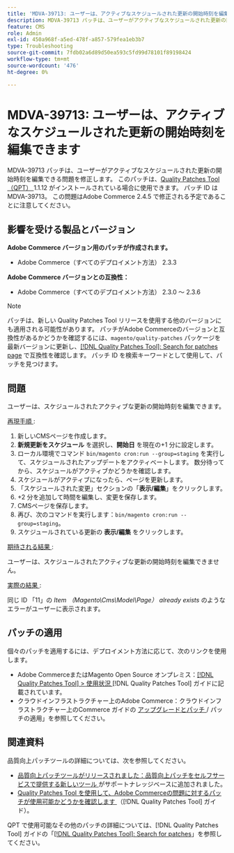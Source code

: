 ```yaml
---
title: 'MDVA-39713: ユーザーは、アクティブなスケジュールされた更新の開始時刻を編集できます'
description: MDVA-39713 パッチは、ユーザーがアクティブなスケジュールされた更新の開始時刻を編集できる問題を修正します。 このパッチは、[Quality Patches Tool （QPT） ] （https://experienceleague.adobe.com/ja/docs/commerce-operations/tools/quality-patches-tool/quality-patches-tool-to-self-serve-quality-patches） 1.1.12 がインストールされている場合に利用できます。 パッチ ID は MDVA-39713。 この問題はAdobe Commerce 2.4.5 で修正される予定であることに注意してください。
feature: CMS
role: Admin
exl-id: 450a968f-a5ed-478f-a857-579fea1eb3b7
type: Troubleshooting
source-git-commit: 7fdb02a6d89d50ea593c5fd99d78101f89198424
workflow-type: tm+mt
source-wordcount: '476'
ht-degree: 0%

---
```


# MDVA-39713: ユーザーは、アクティブなスケジュールされた更新の開始時刻を編集できます

MDVA-39713 パッチは、ユーザーがアクティブなスケジュールされた更新の開始時刻を編集できる問題を修正します。 このパッチは、[Quality Patches Tool （QPT） ](https://experienceleague.adobe.com/ja/docs/commerce-operations/tools/quality-patches-tool/quality-patches-tool-to-self-serve-quality-patches)1.1.12 がインストールされている場合に使用できます。 パッチ ID は MDVA-39713。 この問題はAdobe Commerce 2.4.5 で修正される予定であることに注意してください。

## 影響を受ける製品とバージョン

**Adobe Commerce バージョン用のパッチが作成されます。**

* Adobe Commerce（すべてのデプロイメント方法） 2.3.3

**Adobe Commerce バージョンとの互換性：**

* Adobe Commerce（すべてのデプロイメント方法） 2.3.0 ～ 2.3.6

>[!NOTE]
>
>パッチは、新しい Quality Patches Tool リリースを使用する他のバージョンにも適用される可能性があります。 パッチがAdobe Commerceのバージョンと互換性があるかどうかを確認するには、`magento/quality-patches` パッケージを最新バージョンに更新し、[[!DNL Quality Patches Tool]: Search for patches page](https://experienceleague.adobe.com/ja/docs/commerce-operations/tools/quality-patches-tool/quality-patches-tool-to-self-serve-quality-patches) で互換性を確認します。 パッチ ID を検索キーワードとして使用して、パッチを見つけます。

## 問題

ユーザーは、スケジュールされたアクティブな更新の開始時刻を編集できます。

<u> 再現手順 </u>:

1. 新しいCMSページを作成します。
1. **新規更新をスケジュール** を選択し、**開始日** を現在の+1 分に設定します。
1. ローカル環境でコマンド `bin/magento cron:run --group=staging` を実行して、スケジュールされたアップデートをアクティベートします。 数分待ってから、スケジュールがアクティブかどうかを確認します。
1. スケジュールがアクティブになったら、ページを更新します。
1. 「スケジュールされた変更」セクションの「**表示/編集**」をクリックします。
1. +2 分を追加して時間を編集し、変更を保存します。
1. CMSページを保存します。
1. 再び、次のコマンドを実行します：`bin/magento cron:run --group=staging`。
1. スケジュールされている更新の **表示/編集** をクリックします。

<u> 期待される結果 </u>:

ユーザーは、スケジュールされたアクティブな更新の開始時刻を編集できません。

<u> 実際の結果 </u>:

同じ ID 「11」の *Item （Magento\Cms\Model\Page） already exists* のようなエラーがユーザーに表示されます。

## パッチの適用

個々のパッチを適用するには、デプロイメント方法に応じて、次のリンクを使用します。

* Adobe CommerceまたはMagento Open Source オンプレミス：[[!DNL Quality Patches Tool] > 使用状況 ](/help/tools/quality-patches-tool/usage.md) [!DNL Quality Patches Tool] ガイドに記載されています。
* クラウドインフラストラクチャー上のAdobe Commerce：クラウドインフラストラクチャー上のCommerce ガイドの [ アップグレードとパッチ ](https://experienceleague.adobe.com/docs/commerce-cloud-service/user-guide/develop/upgrade/apply-patches.html?lang=ja)/ パッチの適用」を参照してください。

## 関連資料

品質向上パッチツールの詳細については、次を参照してください。

* [ 品質向上パッチツールがリリースされました：品質向上パッチをセルフサービスで提供する新しいツール ](https://experienceleague.adobe.com/ja/docs/commerce-operations/tools/quality-patches-tool/quality-patches-tool-to-self-serve-quality-patches) がサポートナレッジベースに追加されました。
* [Quality Patches Tool を使用して、Adobe Commerceの問題に対するパッチが使用可能かどうかを確認します ](/help/tools/quality-patches-tool/patches-available-in-qpt/check-patch-for-magento-issue-with-magento-quality-patches.md) （[!DNL Quality Patches Tool] ガイド）。

QPT で使用可能なその他のパッチの詳細については、[!DNL Quality Patches Tool] ガイドの「[[!DNL Quality Patches Tool]: Search for patches](https://experienceleague.adobe.com/tools/commerce-quality-patches/index.html?lang=ja)」を参照してください。
